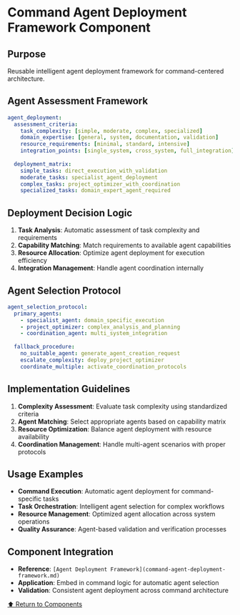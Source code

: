 
# Command Agent Deployment Framework Component

## Purpose
Reusable intelligent agent deployment framework for command-centered architecture.

## Agent Assessment Framework
```yaml
agent_deployment:
  assessment_criteria:
    task_complexity: [simple, moderate, complex, specialized]
    domain_expertise: [general, system, documentation, validation]
    resource_requirements: [minimal, standard, intensive]
    integration_points: [single_system, cross_system, full_integration]
  
  deployment_matrix:
    simple_tasks: direct_execution_with_validation
    moderate_tasks: specialist_agent_deployment
    complex_tasks: project_optimizer_with_coordination
    specialized_tasks: domain_expert_agent_required
```

## Deployment Decision Logic
1. **Task Analysis**: Automatic assessment of task complexity and requirements
2. **Capability Matching**: Match requirements to available agent capabilities
3. **Resource Allocation**: Optimize agent deployment for execution efficiency
4. **Integration Management**: Handle agent coordination internally

## Agent Selection Protocol
```yaml
agent_selection_protocol:
  primary_agents:
    - specialist_agent: domain_specific_execution
    - project_optimizer: complex_analysis_and_planning
    - coordination_agent: multi_system_integration
    
  fallback_procedure:
    no_suitable_agent: generate_agent_creation_request
    escalate_complexity: deploy_project_optimizer
    coordinate_multiple: activate_coordination_protocols
```

## Implementation Guidelines
1. **Complexity Assessment**: Evaluate task complexity using standardized criteria
2. **Agent Matching**: Select appropriate agents based on capability matrix
3. **Resource Optimization**: Balance agent deployment with resource availability
4. **Coordination Management**: Handle multi-agent scenarios with proper protocols

## Usage Examples
- **Command Execution**: Automatic agent deployment for command-specific tasks
- **Task Orchestration**: Intelligent agent selection for complex workflows
- **Resource Management**: Optimized agent allocation across system operations
- **Quality Assurance**: Agent-based validation and verification processes

## Component Integration
- **Reference**: `[Agent Deployment Framework](command-agent-deployment-framework.md)`
- **Application**: Embed in command logic for automatic agent selection
- **Validation**: Consistent agent deployment across command architecture

[⬆ Return to Components](README.md)
